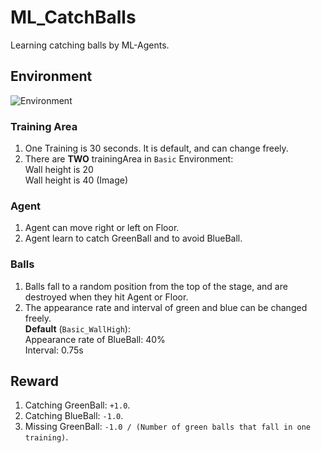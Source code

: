 # ML_CatchBalls
Learning catching balls by ML-Agents.

## Environment
![Environment](https://user-images.githubusercontent.com/79734873/132329233-3cc79605-9425-455d-99ef-589f8e3de0b4.png)
### Training Area
1. One Training is 30 seconds. It is default, and can change freely.
2. There are **TWO** trainingArea in `Basic` Environment:  
    Wall height is 20  
    Wall height is 40 (Image)
### Agent
1. Agent can move right or left on Floor.
2. Agent learn to catch GreenBall and to avoid BlueBall.

### Balls
1. Balls fall to a random position from the top of the stage, and are destroyed when they hit Agent or Floor.
2. The appearance rate and interval of green and blue can be changed freely.  
**Default** (`Basic_WallHigh`):  
    Appearance rate of BlueBall: 40%  
    Interval: 0.75s

## Reward
1. Catching GreenBall: `+1.0`.
2. Catching BlueBall: `-1.0`.
3. Missing GreenBall: `-1.0 / (Number of green balls that fall in one training)`.